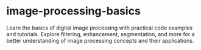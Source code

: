 # image-processing-basics
Learn the basics of digital image processing with practical code examples and tutorials. Explore filtering, enhancement, segmentation, and more for a better understanding of image processing concepts and their applications.
